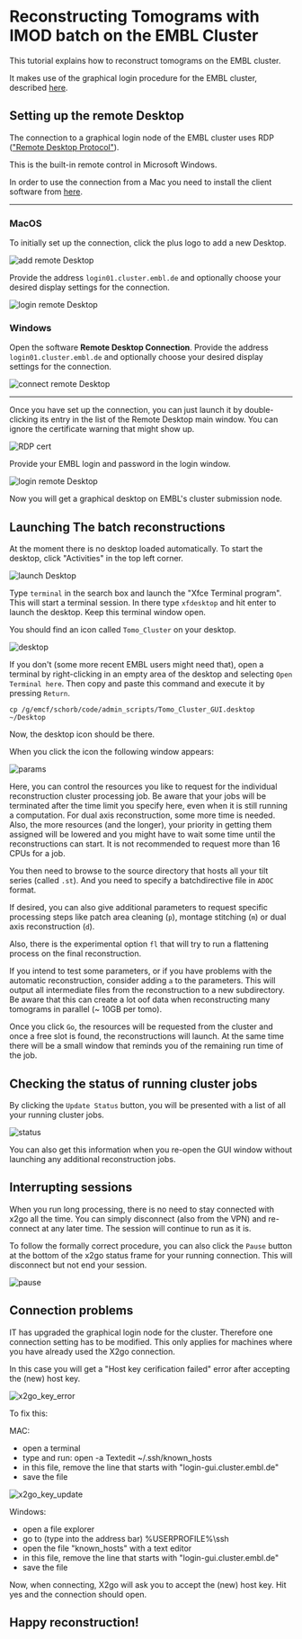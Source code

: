 # Reconstructing Tomograms with IMOD batch on the EMBL Cluster

This tutorial explains how to reconstruct tomograms on the EMBL cluster.

It makes use of the graphical login procedure for the EMBL cluster, described [here](https://wiki.embl.de/cluster/Env).


## Setting up the remote Desktop

The connection to a graphical login node of the EMBL cluster uses RDP (["Remote Desktop Protocol"](https://en.wikipedia.org/wiki/Remote_Desktop_Protocol)).

This is the built-in remote control in Microsoft Windows.

In order to use the connection from a Mac you need to install the client software from [here](https://apps.apple.com/app/microsoft-remote-desktop/id1295203466?mt=12).
***

### MacOS 

To initially set up the connection, click the plus logo to add a new Desktop.

![add remote Desktop](img/ms_add.png "Add remote Desktop")

Provide the address `login01.cluster.embl.de` and optionally choose your desired display settings for the connection.

![login remote Desktop](img/rdp_login01.png "Add remote Desktop")

### Windows
Open the software **Remote Desktop Connection**. Provide the address `login01.cluster.embl.de` and optionally choose your desired display settings for the connection.

![connect remote Desktop](img/rdp_win.png "Connect remote Desktop")


***

Once you have set up the connection, you can just launch it by double-clicking its entry in the list of the Remote Desktop main window. You can ignore the certificate warning that might show up.

![RDP cert](img/rdp_cert.png "RDP certificate warning")

Provide your EMBL login and password in the login window. 

![login remote Desktop](img/xrdp_login.png "Log in")

Now you will get a graphical desktop on EMBL's cluster submission node.



## Launching The batch reconstructions

At the moment there is no desktop loaded automatically. To start the desktop, click "Activities" in the top left corner.

![launch Desktop](img/gnome_terminal.png "launch Desktop")

Type `terminal` in the search box and launch the "Xfce Terminal program".
This will start a terminal session. In there type `xfdesktop` and hit enter to launch the desktop. Keep this terminal window open.


You should find an icon called `Tomo_Cluster` on your desktop.

![desktop](doc/img/cluster_icon.png "Tomogram Reconstruction - Desktop icon")

If you don't (some more recent EMBL users might need that), open a terminal by right-clicking in an empty area of the desktop and selecting `Open Terminal here`.
Then copy and paste this command and execute it by pressing `Return`.

```
cp /g/emcf/schorb/code/admin_scripts/Tomo_Cluster_GUI.desktop ~/Desktop
```

Now, the desktop icon should be there.

When you click the icon the following window appears:

![params](doc/img/tomo_cluster_params.png "Tomogram Reconstruction - Cluster parameters")

Here, you can control the resources you like to request for the individual reconstruction cluster processing job. Be aware that your jobs will be terminated after the time limit you specify here, even when it is still running a computation. For dual axis reconstruction, some more time is needed. Also, the more resources (and the longer), your priority in getting them assigned will be lowered and you might have to wait some time until the reconstructions can start. It is not recommended to request more than 16 CPUs for a job.

You then need to browse to the source directory that hosts all your tilt series (called `.st`). And you need to specify a batchdirective file in `ADOC` format.

If desired, you can also give additional parameters to request specific processing steps like patch area cleaning (`p`), montage stitching (`m`) or dual axis reconstruction (`d`).

Also, there is the experimental option `fl` that will try to run a flattening process on the final reconstruction.

If you intend to test some parameters, or if you have problems with the automatic reconstruction, consider adding `a` to the parameters. This will output all intermediate files from the reconstruction to a new subdirectory. Be aware that this can create a lot oof data when reconstructing many tomograms in parallel (~ 10GB per tomo).


Once you click `Go`, the resources will be requested from the cluster and once a free slot is found, the reconstructions will launch. At the same time there will be a small window that reminds you of the remaining run time of the job.

## Checking the status of running cluster jobs

By clicking the `Update Status` button, you will be presented with a list of all your running cluster jobs.

![status](doc/img/tomo_cluster_jobs.png "Cluster status")

You can also get this information when you re-open the GUI window without launching any additional reconstruction jobs.




## Interrupting sessions

When you run long processing, there is no need to stay connected with x2go all the time. You can simply disconnect (also from the VPN) and re-connect at any later time. The session will continue to run as it is.

To follow the formally correct procedure, you can also click the `Pause` button at the bottom of the x2go status frame for your running connection. This will disconnect but not end your session.

![pause](doc/img/x2go_pause.png "x2go - Pause")


## Connection problems


IT has upgraded the graphical login node for the cluster.
Therefore one connection setting has to be modified.
This only applies for machines where you have already used the X2go connection.

In this case you will get a "Host key cerification failed" error after accepting the (new) host key.

![x2go_key_error](doc/img/key_error.png "x2go - key error")

To fix this:

MAC:

- open a terminal
- type and run:
     open -a Textedit ~/.ssh/known_hosts
- in this file, remove the line that starts with "login-gui.cluster.embl.de"
- save the file


![x2go_key_update](doc/img/key_update.png "x2go - key update")

Windows:
- open a file explorer
- go to (type into the address bar) %USERPROFILE%\ssh
- open the file "known_hosts" with a text editor
- in this file, remove the line that starts with "login-gui.cluster.embl.de"
- save the file


Now, when connecting, X2go will ask you to accept the (new) host key. Hit yes and the connection should open. 


## Happy reconstruction!
